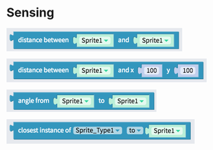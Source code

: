 # Sensing

![Get the distance between two sprites](.gitbook/assets/image%20%283%29.png)

![Get the distance between a sprite and a point](.gitbook/assets/image%20%28116%29.png)

![Get angle between sprites](.gitbook/assets/image%20%2834%29.png)

![Gets the closest instance of the provided sprite type to the given sprite](.gitbook/assets/image%20%28119%29.png)

## 

